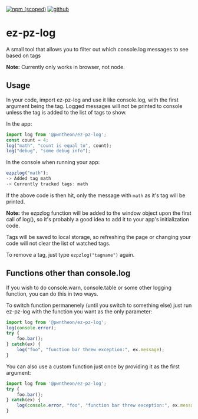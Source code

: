 [![npm (scoped)](https://img.shields.io/npm/v/@pwntheon/ez-pz-log)](https://www.npmjs.com/package/@pwntheon/ez-pz-log)
[![github](https://img.shields.io/github/v/tag/pwntheon/ez-pz-log?label=github)](https://github.com/Pwntheon/ez-pz-log)

# ez-pz-log
A small tool that allows you to filter out which console.log messages to see based on tags

**Note:** Currently only works in browser, not node.

## Usage
In your code, import ez-pz-log and use it like console.log, with the first argument being the tag. Logged messages will not be printed to console unless the tag is added to the list of tags to show.

In the app:
```javascript
import log from '@pwntheon/ez-pz-log';
const count = 4;
log("math", "count is equal to", count);
log("debug", "some debug info");
```

In the console when running your app:
```javascript
ezpzlog("math");
-> Added tag math
-> Currently tracked tags: math
```
If the above code is then hit, only the message with `math` as it's tag will be printed.

**Note:** the ezpzlog function will be added to the window object upon the first call of log(), so it's probably a good idea to add it to your app's initialization code.

Tags will be saved to local storage, so refreshing the page or changing your code will not clear the list of watched tags.

To remove a tag, just type `ezpzlog("tagname")` again.

## Functions other than console.log

If you wish to do console.warn, console.table or some other logging function, you can do this in two ways.

To switch function permanenely (until you switch to something else) just run ez-pz-log with the function you want as the only parameter:
```javascript
import log from '@pwntheon/ez-pz-log';
log(console.error);
try {
    foo.bar();
} catch(ex) {
    log("foo", "function bar threw exception:", ex.message);
}
```

You can also use a custom function just once by providing it as the first argument:
```javascript
import log from '@pwntheon/ez-pz-log';
try {
    foo.bar();
} catch(ex) {
    log(console.error, "foo", "function bar threw exception:", ex.message);
}
```